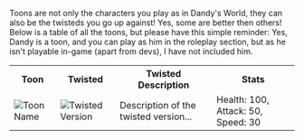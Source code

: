 Toons are not only the characters you play as in Dandy's World, they can also be the twisteds you go up against! Yes, some are better then others! Below is a table of all the toons, but please have this simple reminder: Yes, Dandy is a toon, and you can play as him in the roleplay section, but as he isn't playable in-game (apart from devs), I have not included him.
<table>
  <tr>
    <th>Toon</th>
    <th>Twisted</th>
    <th>Twisted Description</th>
    <th>Stats</th>
  </tr>
  <tr>
    <td><img src="toon-image.jpg" alt="Toon Name"></td>
    <td><img src="twisted-image.jpg" alt="Twisted Version"></td>
    <td>Description of the twisted version...</td>
    <td>Health: 100, Attack: 50, Speed: 30</td>
  </tr>
  <!-- Add more rows as needed -->
</table>
